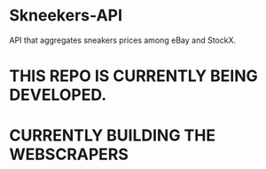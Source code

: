 # Skneekers-API
API that aggregates sneakers prices among eBay and StockX.

# THIS REPO IS CURRENTLY BEING DEVELOPED.
# CURRENTLY BUILDING THE WEBSCRAPERS
